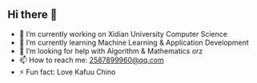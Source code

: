 ## Hi there 👋
- 🔭 I’m currently working on Xidian University Computer Science 
- 🌱 I’m currently learning Machine Learning & Application Development
- 🤔 I’m looking for help with Algorithm & Mathematics orz
- 📫 How to reach me: 2587899960@qq.com
- ⚡ Fun fact: Love Kafuu Chino

